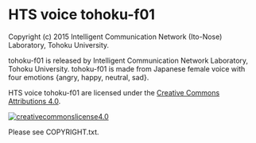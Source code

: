 # HTS voice tohoku-f01
Copyright (c) 2015 Intelligent Communication Network (Ito-Nose) Laboratory, Tohoku University.

tohoku-f01 is released by Intelligent Communication Network Laboratory, Tohoku University.
tohoku-f01 is made from Japanese female voice with four emotions {angry, happy, neutral, sad}.

HTS voice tohoku-f01 are licensed under the [Creative Commons Attributions 4.0](http://creativecommons.org/licenses/by/4.0/).

<a rel="license" href="http://creativecommons.org/licenses/by/4.0/"><img alt="creativecommonslicense4.0" style="border-width:0" src="https://i.creativecommons.org/l/by/4.0/88x31.png" /></a><br />

Please see COPYRIGHT.txt.
